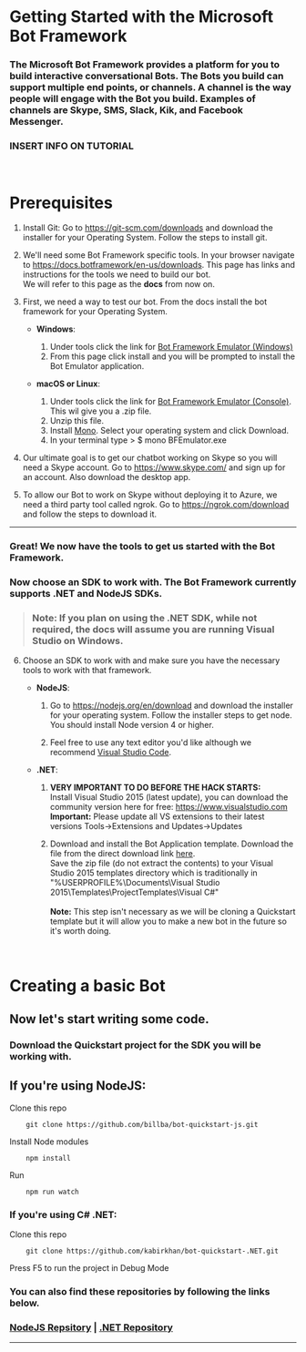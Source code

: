 # Getting Started with the Microsoft Bot Framework

### The Microsoft Bot Framework provides a platform for you to build interactive conversational Bots. The Bots you build can support multiple end points, or channels. A channel is the way people will engage with the Bot you build. Examples of channels are Skype, SMS, Slack, Kik, and Facebook Messenger. 

### INSERT INFO ON TUTORIAL

</br>

# Prerequisites

1. Install Git: Go to <https://git-scm.com/downloads> and download the installer for your Operating System. Follow the steps to install git. 
2. We'll need some Bot Framework specific tools. In your browser navigate to <https://docs.botframework/en-us/downloads>. This page has links and instructions for the tools we need to build our bot. </br> We will refer to this page as the **docs** from now on.
3. First, we need a way to test our bot. From the docs install the bot framework for your Operating System.
    
    * **Windows**:
        1. Under tools click the link for [Bot Framework Emulator (Windows)](https://download.botframework.com/bf-v3/tools/emulator/publish.htm)
        2. From this page click install and you will be prompted to install the Bot Emulator application.
    
    * **macOS or Linux**: 
        1. Under tools click the link for [Bot Framework Emulator (Console)](https://aka.ms/bfemulator). This wil give you a .zip file.
        2. Unzip this file.
        3. Install [Mono](http://www.mono-project.com/download/#download-mac). Select your operating system and click Download.
        4. In your terminal type > $ mono BFEmulator.exe
4. Our ultimate goal is to get our chatbot working on Skype so you will need a Skype account. Go to <https://www.skype.com/> and sign up for an account. Also download the desktop app.
5. To allow our Bot to work on Skype without deploying it to Azure, we need a third party tool called ngrok. Go to <https://ngrok.com/download> and follow the steps to download it.

---
### Great! We now have the tools to get us started with the Bot Framework.

### Now choose an SDK to work with. The Bot Framework currently supports .NET and NodeJS SDKs.

> ### **Note:** If you plan on using the .NET SDK, while not required, the docs will assume you are running Visual Studio on Windows.

6. Choose an SDK to work with and make sure you have the necessary tools to work with that framework.
    
    * **NodeJS**:
        1. Go to <https://nodejs.org/en/download> and download the installer for your operating system. Follow the installer steps to get node. You should install Node version 4 or higher.
        
        2. Feel free to use any text editor you'd like although we recommend [Visual Studio Code](https://code.visualstudio.com).
    
    * **.NET**: 
        1. **VERY IMPORTANT TO DO BEFORE THE HACK STARTS:** </br> Install Visual Studio 2015 (latest update), you can download the community version here for free: <https://www.visualstudio.com> 
        </br> **Important:** Please update all VS extensions to their latest versions Tools->Extensions and Updates->Updates
        
        2. Download and install the Bot Application template. Download the file from the direct download link [here](http://aka.ms/bf-bc-vstemplate).
            </br>Save the zip file (do not extract the contents) to your Visual Studio 2015 templates directory which is traditionally in "%USERPROFILE%\Documents\Visual Studio 2015\Templates\ProjectTemplates\Visual C#\"
            </br></br>
            **Note:** This step isn't necessary as we will be cloning a Quickstart template but it will allow you to make a new bot in the future so it's worth doing.

</br>



# Creating a basic Bot

## Now let's start writing some code.

### Download the Quickstart project for the SDK you will be working with.

## If you're using NodeJS: 

Clone this repo
```
    git clone https://github.com/billba/bot-quickstart-js.git
```
Install Node modules
```
    npm install
```
Run
```
    npm run watch
```
### If you're using C# .NET: 

Clone this repo
```
    git clone https://github.com/kabirkhan/bot-quickstart-.NET.git
```

Press F5 to run the project in Debug Mode

### You can also find these repositories by following the links below.
### [NodeJS Repsitory](https://github.com/billba/bot-quickstart-js) | [.NET Repository](https://github.com/kabirkhan/bot-quickstart-.NET)

---
</br>